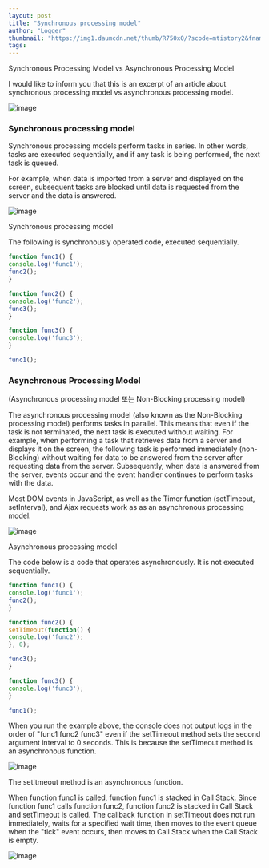 ```yaml
---
layout: post
title: "Synchronous processing model"
author: "Logger"
thumbnail: "https://img1.daumcdn.net/thumb/R750x0/?scode=mtistory2&fname=https%3A%2F%2Ft1.daumcdn.net%2Fcfile%2Ftistory%2F99B27B3B5BC7D69604"
tags: 
---
```



Synchronous Processing Model vs Asynchronous Processing Model

I would like to inform you that this is an excerpt of an article about synchronous processing model vs asynchronous processing model.

![image](https://t1.daumcdn.net/cfile/tistory/99B27B3B5BC7D69604)

### Synchronous processing model

Synchronous processing models perform tasks in series.
In other words, tasks are executed sequentially, and if any task is being performed, the next task is queued.

For example, when data is imported from a server and displayed on the screen, subsequent tasks are blocked until data is requested from the server and the data is answered.

![image](https://t1.daumcdn.net/cfile/tistory/99327B375BC7D7832A)

Synchronous processing model

The following is synchronously operated code, executed sequentially.

```js
function func1() {
console.log('func1');
func2();
}

function func2() {
console.log('func2');
func3();
}

function func3() {
console.log('func3');
}

func1();


```

### Asynchronous Processing Model
(Asynchronous processing model 또는 Non-Blocking processing model)

The asynchronous processing model (also known as the Non-Blocking processing model) performs tasks in parallel.
This means that even if the task is not terminated, the next task is executed without waiting.
For example, when performing a task that retrieves data from a server and displays it on the screen, the following task is performed immediately (non-Blocking) without waiting for data to be answered from the server after requesting data from the server. Subsequently, when data is answered from the server, events occur and the event handler continues to perform tasks with the data.

Most DOM events in JavaScript, as well as the Timer function (setTimeout, setInterval), and Ajax requests work as as an asynchronous processing model.

![image](https://t1.daumcdn.net/cfile/tistory/99194A365BC7D8223C)

Asynchronous processing model

The code below is a code that operates asynchronously. It is not executed sequentially.

```js
function func1() {
console.log('func1');
func2();
}

function func2() {
setTimeout(function() {
console.log('func2');
}, 0);

func3();
}

function func3() {
console.log('func3');
}

func1();


```

When you run the example above, the console does not output logs in the order of "func1 func2 func3" even if the setTimeout method sets the second argument interval to 0 seconds.
This is because the setTimeout method is an asynchronous function.

![image](https://t1.daumcdn.net/cfile/tistory/9907DC3C5BC7D86E36)

The setItmeout method is an asynchronous function.

When function func1 is called, function func1 is stacked in Call Stack.
Since function func1 calls function func2, function func2 is stacked in Call Stack and setTimeout is called.
The callback function in setTimeout does not run immediately, waits for a specified wait time, then moves to the event queue when the "tick" event occurs, then moves to Call Stack when the Call Stack is empty.

![image](https://t1.daumcdn.net/cfile/tistory/996F87445BC7D90209)